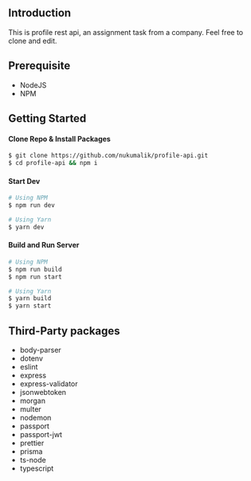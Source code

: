 ## Introduction
This is profile rest api, an assignment task from a company. Feel free to clone and edit.

## Prerequisite
- NodeJS
- NPM

## Getting Started
#### Clone Repo & Install Packages
```bash
$ git clone https://github.com/nukumalik/profile-api.git
$ cd profile-api && npm i
```

#### Start Dev
```bash
# Using NPM
$ npm run dev

# Using Yarn
$ yarn dev
```

#### Build and Run Server
```bash
# Using NPM
$ npm run build
$ npm run start

# Using Yarn
$ yarn build
$ yarn start
```

## Third-Party packages
- body-parser
- dotenv
- eslint
- express
- express-validator
- jsonwebtoken
- morgan
- multer
- nodemon
- passport
- passport-jwt
- prettier
- prisma
- ts-node
- typescript
